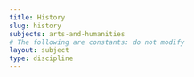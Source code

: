 ```yaml
---
title: History
slug: history
subjects: arts-and-humanities
# The following are constants: do not modify
layout: subject
type: discipline
---
```

